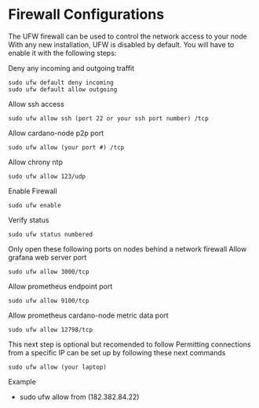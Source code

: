 # Firewall Configurations

 The UFW firewall can be used to control the network access to your node
 With any new installation, UFW is disabled by default. You will have to enable it with the following steps:
 
 Deny any incoming and outgoing traffit 
 ```
 sudo ufw default deny incoming 
 sudo ufw default allow outgoing 
 ```
 Allow ssh access 
 ```
 sudo ufw allow ssh (port 22 or your ssh port number) /tcp  
 ```
 Allow cardano-node p2p port 
 ``` 
 sudo ufw allow (your port #) /tcp
 ```
 Allow chrony ntp 
 ```
 sudo ufw allow 123/udp 
 ``` 
 Enable Firewall 
 ```
 sudo ufw enable 
 ```
 Verify status 
 ``` 
 sudo ufw status numbered
 ```
 Only open these following ports on nodes behind a network firewall 
 Allow grafana web server port 
 ``` 
 sudo ufw allow 3000/tcp 
 ``` 
 Allow prometheus endpoint port
 ``` 
 sudo ufw allow 9100/tcp
 ``` 
 Allow prometheus cardano-node metric data port 
 ``` 
 sudo ufw allow 12798/tcp 
 ``` 
 This next step is optional but recomended to follow
 Permitting connections from a specific IP can be set up by following these next commands 
 ``` 
 sudo ufw allow (your laptop) 
 ``` 
 Example 
  - sudo ufw allow from (182.382.84.22)

